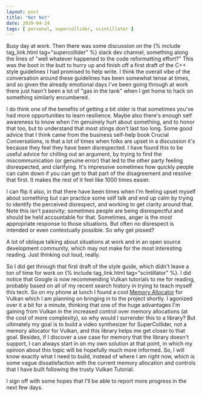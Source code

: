 ```yaml
---
layout: post
title: "Net Net"
date: 2019-04-24
tags: [ personal, supercollider, scintillator ]
---
```


Busy day at work. Then there was some discussion on the {% include tag_link.html tag="supercollider" %} slack dev channel,
something along the lines of "well whatever happened to the code reformatting effort?" This was the boot in the butt to
hurry up and finish off a first draft of the C++ style guidelines I had promised to help write. I think the overall vibe
of the conversation around these guidelines has been somewhat tense at times, and so given the already emotional days
I've been going through at work there just hasn't been a lot of "gas in the tank" when I get home to hack on something
similarly encumbered.

I do think one of the benefits of getting a bit older is that sometimes you've had more opportunities to learn
resilience. Maybe also there's enough self awareness to know when I'm genuinely hurt about something, and to honor that
too, but to understand that most stings don't last too long. Some good advice that I think came from the business
self-help book Crucial Conversations, is that a lot of times when folks are upset in a discussion it's because they
feel they have been disrespected. I have found this to be useful advice for chilling out an argument, by trying to
find the miscommunication (or genuine error) that led to the other party feeling disrespected, and clarifying. It's
impressive sometimes how quickly people can calm down if you can get to that part of the disagreement and resolve that
first. It makes the rest of it feel like 1000 times easier.

I can flip it also, in that there have been times when I'm feeling upset myself about something but can practice some
self talk and end up calm by trying to identify the perceived disrespect, and working to get clarity around that.
Note this isn't passivity; sometimes people are being disrespectful and should be held accountable for that. Sometimes,
anger is the most appropriate response to those situations. But often no disrespect is intended or even contextually
possible. So why get pissed?

A lot of oblique talking about situations at work and in an open source development community, which may not make for the
most interesting reading. Just thinking out loud, really.

So I did get through that first draft of the style guide, which didn't leave a ton of time for work on
{% include tag_link.html tag="scintillator" %}. I did notice that Google is now recommending Vulkan tutorials to me
for reading, probably based on all of my recent search history in trying to teach myself this tech. So on my phone
at lunch I found a cool [Memory Allocator](https://github.com/GPUOpen-LibrariesAndSDKs/VulkanMemoryAllocator) for Vulkan
which I am planning on bringing in to the project shortly. I agonized over it a bit for a minute, thinking that one of
the huge advantages I'm gaining from Vulkan in the increased control over memory allocations (at the cost of more
complexity), so why would I surrender this to a library? But ultimately my goal is to build a video synthesizer for
SuperCollider, not a memory allocator for Vulkan, and this library helps me get closer to that goal. Besides, if I
discover a use case for memory that the library doesn't support, I can always start in on my own solution at that point,
in which my opinion about this topic will be hopefully much more informed. So, I will know exactly what I need to build,
instead of where I am right now, which is some vague dissatisfaction with the current memory allocation and controls
that I have built following the trusty Vulkan Tutorial.

I sign off with some hopes that I'll be able to report more progress in the next few days.

